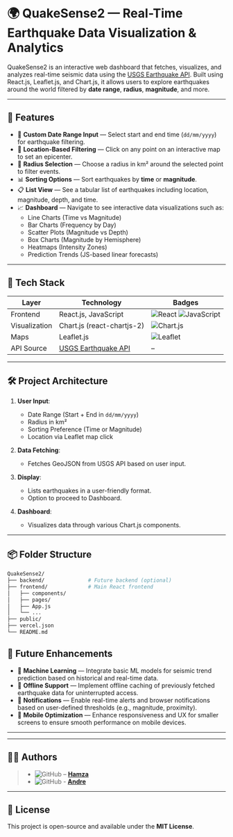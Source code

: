 # 🌍 QuakeSense2 — Real-Time Earthquake Data Visualization & Analytics

QuakeSense2 is an interactive web dashboard that fetches, visualizes, and analyzes real-time seismic data using the [USGS Earthquake API](https://earthquake.usgs.gov/fdsnws/event/1/). Built using React.js, Leaflet.js, and Chart.js, it allows users to explore earthquakes around the world filtered by **date range**, **radius**, **magnitude**, and more.

---

## 🚀 Features

- 📅 **Custom Date Range Input** — Select start and end time (`dd/mm/yyyy`) for earthquake filtering.
- 📍 **Location-Based Filtering** — Click on any point on an interactive map to set an epicenter.
- 📏 **Radius Selection** — Choose a radius in km² around the selected point to filter events.
- 📊 **Sorting Options** — Sort earthquakes by **time** or **magnitude**.
- 📋 **List View** — See a tabular list of earthquakes including location, magnitude, depth, and time.
- 📈 **Dashboard** — Navigate to see interactive data visualizations such as:
  - Line Charts (Time vs Magnitude)
  - Bar Charts (Frequency by Day)
  - Scatter Plots (Magnitude vs Depth)
  - Box Charts (Magnitude by Hemisphere)
  - Heatmaps (Intensity Zones)
  - Prediction Trends (JS-based linear forecasts)

---

## 🧠 Tech Stack

| Layer        | Technology               | Badges |
|--------------|--------------------------|--------|
| Frontend     | React.js, JavaScript     | ![React](https://img.shields.io/badge/React-20232A?style=for-the-badge&logo=react&logoColor=61DAFB) ![JavaScript](https://img.shields.io/badge/JavaScript-F7DF1E?style=for-the-badge&logo=javascript&logoColor=black) |
| Visualization| Chart.js (react-chartjs-2) | ![Chart.js](https://img.shields.io/badge/Chart.js-FF6384?style=for-the-badge&logo=chartdotjs&logoColor=white) |
| Maps         | Leaflet.js                | ![Leaflet](https://img.shields.io/badge/Leaflet-199900?style=for-the-badge&logo=leaflet&logoColor=white) |
| API Source   | [USGS Earthquake API](https://earthquake.usgs.gov/fdsnws/event/1/) | – |



---

## 🛠️ Project Architecture

1. **User Input**:
   - Date Range (Start + End in `dd/mm/yyyy`)
   - Radius in km²
   - Sorting Preference (Time or Magnitude)
   - Location via Leaflet map click

2. **Data Fetching**:
   - Fetches GeoJSON from USGS API based on user input.

3. **Display**:
   - Lists earthquakes in a user-friendly format.
   - Option to proceed to Dashboard.

4. **Dashboard**:
   - Visualizes data through various Chart.js components.

---

## 📦 Folder Structure

```bash
QuakeSense2/
├── backend/              # Future backend (optional)
├── frontend/             # Main React frontend
│   ├── components/
│   ├── pages/
│   ├── App.js
│   └── ...
├── public/
├── vercel.json
└── README.md
```
## 🔮 Future Enhancements

- 🧠 **Machine Learning** — Integrate basic ML models for seismic trend prediction based on historical and real-time data.
- 💾 **Offline Support** — Implement offline caching of previously fetched earthquake data for uninterrupted access.
- 🚨 **Notifications** — Enable real-time alerts and browser notifications based on user-defined thresholds (e.g., magnitude, proximity).
- 📱 **Mobile Optimization** — Enhance responsiveness and UX for smaller screens to ensure smooth performance on mobile devices.

---

---

## 👨‍💻 Authors

> - ![GitHub](https://img.shields.io/badge/GitHub-181717?style=for-the-badge&logo=github&logoColor=white) – [**Hamza**](https://github.com/aiibooouuu) <br />
> - ![GitHub](https://img.shields.io/badge/GitHub-181717?style=for-the-badge&logo=github&logoColor=white) - [**Andre**](https://github.com/PippyUrkel)


---

## 📄 License

This project is open-source and available under the **MIT License**.
